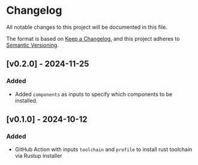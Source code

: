 # Changelog

All notable changes to this project will be documented in this file.

The format is based on [Keep a Changelog](https://keepachangelog.com/en/1.1.0/),
and this project adheres to
[Semantic Versioning](https://semver.org/spec/v2.0.0.html).

## [v0.2.0] - 2024-11-25

### Added

- Added `components` as inputs to specify which components to be installed.

## [v0.1.0] - 2024-10-12

### Added

- GitHub Action with inputs `toolchain` and `profile` to install rust toolchain
  via Rustup installer
